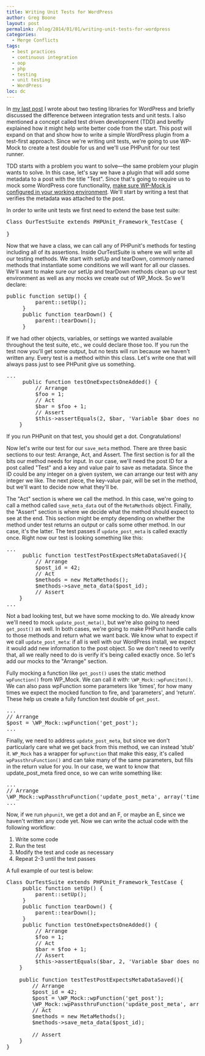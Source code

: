 ```yaml
---
title: Writing Unit Tests for WordPress
author: Greg Boone
layout: post
permalink: /blog/2014/01/01/writing-unit-tests-for-wordpress
categories:
  - Merge Conflicts
tags:
  - best practices
  - continuous integration
  - oop
  - php
  - testing
  - unit testing
  - WordPress
loc: dc
---
```

In [my last post][1] I wrote about two testing libraries for WordPress and briefly discussed the difference between integration tests and unit tests. I also mentioned a concept called test driven development (TDD) and breifly explained how it might help write better code from the start. This post will expand on that and show how to write a simple WordPress plugin from a test-first approach. Since we're writing unit tests, we're going to use WP-Mock to create a test double for us and we'll use PHPunit for our test runner.  
<!--more-->

TDD starts with a problem you want to solve—the same problem your plugin wants to solve. In this case, let's say we have a plugin that will add some metadata to a post with the title "Test". Since that's going to require us to mock some WordPress core functionality, [make sure WP-Mock is configured in your working environment][2]. We'll start by writing a test that verifies the metadata was attached to the post.

In order to write unit tests we first need to extend the base test suite:

<pre class="lang:php decode:true">Class OurTestSuite extends PHPUnit_Framework_TestCase {

}</pre>

Now that we have a class, we can call any of PHPunit's methods for testing including all of its assertions. Inside OurTestSuite is where we will write all our testing methods. We start with setUp and tearDown, commonly named methods that instantiate some conditions we will want for all our classes. We'll want to make sure our setUp and tearDown methods clean up our test environment as well as any mocks we create out of WP_Mock. So we'll declare:

<pre class="lang:php decode:true">public function setUp() {
         parent::setUp();
     }
     public function tearDown() {
         parent::tearDown();
     }
</pre>

If we had other objects, variables, or settings we wanted available throughout the test suite, etc., we could declare those too. If you run the test now you'll get some output, but no tests will run because we haven't written any. Every test is a method within this class. Let's write one that will always pass just to see PHPunit give us something.

<pre class="lang:php decode:true">...
     public function testOneExpectsOneAdded() {
         // Arrange
         $foo = 1;
         // Act
         $bar = $foo + 1;
         // Assert
         $this->assertEquals(2, $bar, 'Variable $bar does not equal two.');
    }
</pre>

If you run PHPunit on that test, you should get a dot. Congratulations!

Now let's write our test for our `save_meta` method. There are three basic sections to our test: Arrange, Act, and Assert. The first section is for all the bits our method needs for input. In our case, we'll need the post ID for a post called "Test" and a key and value pair to save as metadata. Since the ID could be any integer on a given system, we can arrange our test with any integer we like. The next piece, the key-value pair, will be set in the method, but we'll want to decide now what they'll be.

The "Act" section is where we call the method. In this case, we're going to call a method called `save_meta_data` out of the `MetaMethods` object. Finally, the "Assert" section is where we decide what the method should expect to see at the end. This section might be empty depending on whether the method under test returns an output or calls some other method. In our case, it's the latter. The test passes if `update_post_meta` is called exactly once. Right now our test is looking something like this:

<pre class="lang:php decode:true">...
     public function testTestPostExpectsMetaDataSaved(){
         // Arrange
         $post_id = 42;
         // Act
         $methods = new MetaMethods();
         $methods->save_meta_data($post_id);
         // Assert
    }
...
</pre>

Not a bad looking test, but we have some mocking to do. We already know we'll need to mock `update_post_meta()`, but we're also going to need `get_post()` as well. In both cases, we're going to make PHPunit handle calls to those methods and return what we want back. We know what to expect if we call `update_post_meta`: if all is well with our WordPress install, we expect it would add new information to the post object. So we don't need to verify that, all we really need to do is verify it's being called exactly once. So let's add our mocks to the "Arrange" section.

Fully mocking a function like `get_post()` uses the static method `wpFunction()` from WP_Mock. We can call it with: `\WP_Mock::wpFunciton()`. We can also pass wpFunction some parameters like &#8216;times', for how many times we expect the mocked function to fire, and &#8216;parameters', and &#8216;return'. These help us create a fully function test double of `get_post`.

<pre class="lang:php decode:true">...
// Arrange
$post = \WP_Mock::wpFunction('get_post');
...
</pre>

Finally, we need to address `update_post_meta`, but since we don't particularly care what we get back from this method, we can instead &#8216;stub' it. `WP_Mock` has a wrapper for `wpFunction` that make this easy, it's called `wpPassthruFunction()` and can take many of the same parameters, but fills in the return value for you. In our case, we want to know that update\_post\_meta fired once, so we can write something like:

<pre class="lang:php decode:true">...
// Arrange
\WP_Mock::wpPassthruFunction('update_post_meta', array('times' =&gt; 1));
...
</pre>

Now, if we run `phpunit`, we get a dot and an F, or maybe an E, since we haven't written any code yet. Now we can write the actual code with the following workflow:

1.  Write some code
2.  Run the test
3.  Modify the test and code as necessary
4.  Repeat 2-3 until the test passes

A full example of our test is below:

<pre class="lang:php decode:true">Class OurTestSuite extends PHPUnit_Framework_TestCase {
     public function setUp() {
         parent::setUp();
     }
     public function tearDown() {
         parent::tearDown();
     }
     public function testOneExpectsOneAdded() {
         // Arrange
         $foo = 1;
         // Act
         $bar = $foo + 1;
         // Assert
         $this->assertEquals($bar, 2, 'Variable $bar does not equal two.');
    }

    public function testTestPostExpectsMetaDataSaved(){
        // Arrange
        $post_id = 42;
        $post = \WP_Mock::wpFunction('get_post');
        \WP_Mock::wpPassthruFunction('update_post_meta', array('times' =&gt; 1));
        // Act
        $methods = new MetaMethods();
        $methods-&gt;save_meta_data($post_id);

        // Assert
    }
}
</pre>

 [1]: blog/2013/12/23/why-unit-testing-in-wordpress-matters/
 [2]: https://github.com/10up/wp_mock
